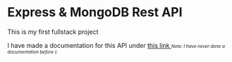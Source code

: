 # Express & MongoDB Rest API

This is my first fullstack project


I have made a documentation for this API under <a href="https://dominiks-organization-1.gitbook.io/mern-stack-api-docs/"> this link </a>
<i style="font-size:10px"> Note: I have never done a documentation before (: </i>